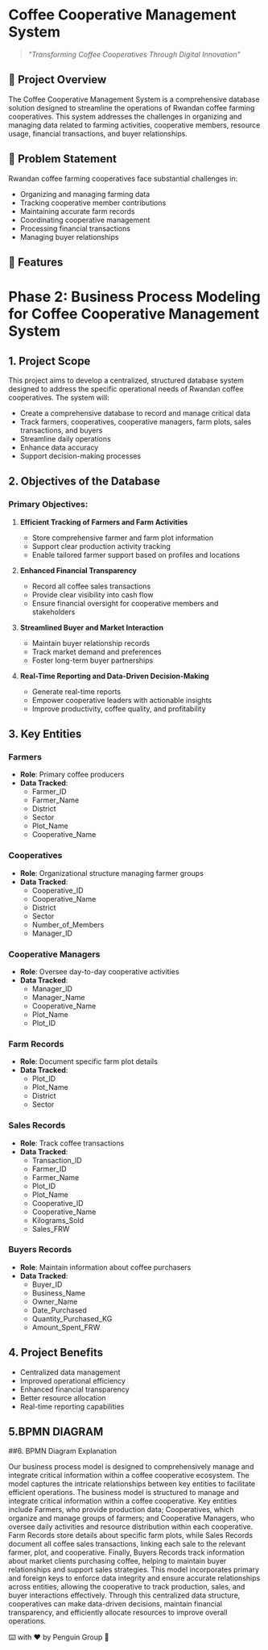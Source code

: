# Coffee Cooperative Management System

> *"Transforming Coffee Cooperatives Through Digital Innovation"*

## 📝 Project Overview

The Coffee Cooperative Management System is a comprehensive database solution designed to streamline the operations of Rwandan coffee farming cooperatives. This system addresses the challenges in organizing and managing data related to farming activities, cooperative members, resource usage, financial transactions, and buyer relationships.

## 🎯 Problem Statement

Rwandan coffee farming cooperatives face substantial challenges in:
- Organizing and managing farming data
- Tracking cooperative member contributions
- Maintaining accurate farm records
- Coordinating cooperative management
- Processing financial transactions
- Managing buyer relationships

## 🎁 Features
# Phase 2: Business Process Modeling for Coffee Cooperative Management System

## 1. Project Scope

This project aims to develop a centralized, structured database system designed to address the specific operational needs of Rwandan coffee cooperatives. The system will:

- Create a comprehensive database to record and manage critical data
- Track farmers, cooperatives, cooperative managers, farm plots, sales transactions, and buyers
- Streamline daily operations
- Enhance data accuracy
- Support decision-making processes

## 2. Objectives of the Database

### Primary Objectives:

1. **Efficient Tracking of Farmers and Farm Activities**
   - Store comprehensive farmer and farm plot information
   - Support clear production activity tracking
   - Enable tailored farmer support based on profiles and locations

2. **Enhanced Financial Transparency**
   - Record all coffee sales transactions
   - Provide clear visibility into cash flow
   - Ensure financial oversight for cooperative members and stakeholders

3. **Streamlined Buyer and Market Interaction**
   - Maintain buyer relationship records
   - Track market demand and preferences
   - Foster long-term buyer partnerships

4. **Real-Time Reporting and Data-Driven Decision-Making**
   - Generate real-time reports
   - Empower cooperative leaders with actionable insights
   - Improve productivity, coffee quality, and profitability

## 3. Key Entities

### Farmers
- **Role**: Primary coffee producers
- **Data Tracked**:
  - Farmer_ID
  - Farmer_Name
  - District
  - Sector
  - Plot_Name
  - Cooperative_Name

### Cooperatives
- **Role**: Organizational structure managing farmer groups
- **Data Tracked**:
  - Cooperative_ID
  - Cooperative_Name
  - District
  - Sector
  - Number_of_Members
  - Manager_ID

### Cooperative Managers
- **Role**: Oversee day-to-day cooperative activities
- **Data Tracked**:
  - Manager_ID
  - Manager_Name
  - Cooperative_Name
  - Plot_Name
  - Plot_ID

### Farm Records
- **Role**: Document specific farm plot details
- **Data Tracked**:
  - Plot_ID
  - Plot_Name
  - District
  - Sector

### Sales Records
- **Role**: Track coffee transactions
- **Data Tracked**:
  - Transaction_ID
  - Farmer_ID
  - Farmer_Name
  - Plot_ID
  - Plot_Name
  - Cooperative_ID
  - Cooperative_Name
  - Kilograms_Sold
  - Sales_FRW

### Buyers Records
- **Role**: Maintain information about coffee purchasers
- **Data Tracked**:
  - Buyer_ID
  - Business_Name
  - Owner_Name
  - Date_Purchased
  - Quantity_Purchased_KG
  - Amount_Spent_FRW


## 4. Project Benefits

- Centralized data management
- Improved operational efficiency
- Enhanced financial transparency
- Better resource allocation
- Real-time reporting capabilities

## 5.BPMN DIAGRAM 


##6. BPMN Diagram Explanation

Our business process model is designed to comprehensively manage and integrate critical information within a coffee cooperative ecosystem. The model captures the intricate relationships between key entities to facilitate efficient operations.
The business model is structured to manage and integrate critical information within a coffee cooperative. Key entities include Farmers, who provide production data; Cooperatives, which organize and manage groups of farmers; and Cooperative Managers, who oversee daily activities and resource distribution within each cooperative. Farm Records store details about specific farm plots, while Sales Records document all coffee sales transactions, linking each sale to the relevant farmer, plot, and cooperative. Finally, Buyers Records track information about market clients purchasing coffee, helping to maintain buyer relationships and support sales strategies.
This model incorporates primary and foreign keys to enforce data integrity and ensure accurate relationships across entities, allowing the cooperative to track production, sales, and buyer interactions effectively. Through this centralized data structure, cooperatives can make data-driven decisions, maintain financial transparency, and efficiently allocate resources to improve overall operations.


⌨️ with ❤️ by Penguin Group 🚀
